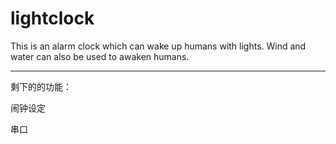 # lightclock
This is an alarm clock which can wake up humans with lights. Wind and water can also be used to awaken humans.

----

剩下的的功能：



闹钟设定


串口

